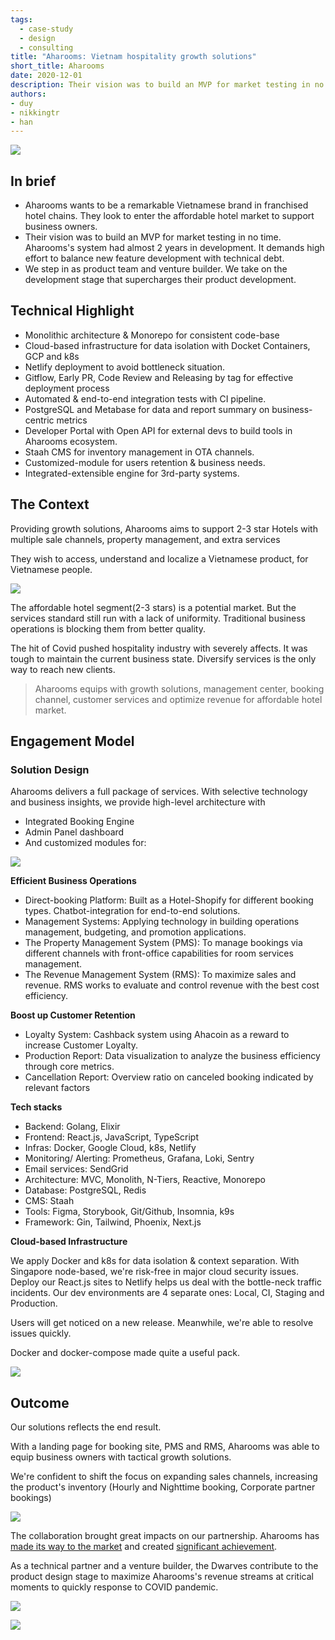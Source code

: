 ```yaml
---
tags: 
  - case-study
  - design
  - consulting
title: "Aharooms: Vietnam hospitality growth solutions"
short_title: Aharooms
date: 2020-12-01
description: Their vision was to build an MVP for market testing in no time. Aharooms's system had almost 2 years in development. It demands high effort to balance new feature development with technical debt.We step in as product team and venture builder. We take on the development stage that supercharges their product development.
authors: 
- duy
- nikkingtr
- han
---
```


![](assets/the-development-journey-with-aharooms---vietnam-hospitality-growth-solutions_aharoom.webp)

## In brief
- Aharooms wants to be a remarkable Vietnamese brand in franchised hotel chains. They look to enter the affordable hotel market to support business owners. 
- Their vision was to build an MVP for market testing in no time. Aharooms's system had almost 2 years in development. It demands high effort to balance new feature development with technical debt.
- We step in as product team and venture builder. We take on the development stage that supercharges their product development.

## Technical Highlight
- Monolithic architecture & Monorepo for consistent code-base
- Cloud-based infrastructure for data isolation with Docket Containers, GCP and k8s
- Netlify deployment to avoid bottleneck situation.
- Gitflow, Early PR, Code Review and Releasing by tag for effective deployment process
- Automated & end-to-end integration tests with CI pipeline.
- PostgreSQL and Metabase for data and report summary on business-centric metrics
- Developer Portal with Open API for external devs to build tools in Aharooms ecosystem.
- Staah CMS for inventory management in OTA channels.
- Customized-module for users retention & business needs.
- Integrated-extensible engine for 3rd-party systems.

## The Context
Providing growth solutions, Aharooms aims to support 2-3 star Hotels with multiple sale channels, property management, and extra services

They wish to access, understand and localize a Vietnamese product, for Vietnamese people.

![](assets/the-development-journey-with-aharooms---vietnam-hospitality-growth-solutions_aha-room-web.webp)

The affordable hotel segment(2-3 stars) is a potential market. But the services standard still run with  a lack of uniformity. Traditional business operations is blocking them from better quality. 

The hit of Covid pushed hospitality industry with severely affects. It was tough to maintain the current business state. Diversify services is the only way to reach new clients. 

>
> Aharooms equips with growth solutions, management center, booking channel, customer services and optimize revenue for affordable hotel market. 

## Engagement Model
### Solution Design
Aharooms delivers a full package of services. With selective technology and business insights, we provide high-level architecture with 
- Integrated Booking Engine
- Admin Panel dashboard 
- And customized modules for:

![](assets/the-development-journey-with-aharooms---vietnam-hospitality-growth-solutions_aha-solu.webp)

**Efficient Business Operations**

- Direct-booking Platform: Built as a Hotel-Shopify for different booking types. Chatbot-integration for end-to-end solutions.
- Management Systems: Applying technology in building operations management, budgeting, and promotion applications.
- The Property Management System (PMS): To manage bookings via different channels with front-office capabilities for room services management. 
- The Revenue Management System (RMS): To maximize sales and revenue.  RMS works to evaluate and control revenue with the best cost efficiency.

**Boost up Customer Retention**

- Loyalty System: Cashback system using Ahacoin as a reward to increase Customer Loyalty.
- Production Report: Data visualization to analyze the business efficiency through core metrics.
- Cancellation Report: Overview ratio on canceled booking indicated by relevant factors

**Tech stacks**

- Backend: Golang, Elixir
- Frontend: React.js, JavaScript, TypeScript
- Infras: Docker, Google Cloud, k8s, Netlify
- Monitoring/ Alerting: Prometheus, Grafana, Loki, Sentry
- Email services: SendGrid
- Architecture: MVC, Monolith, N-Tiers, Reactive, Monorepo
- Database: PostgreSQL, Redis
- CMS: Staah
- Tools: Figma, Storybook, Git/Github, Insomnia, k9s
- Framework: Gin, Tailwind, Phoenix, Next.js

**Cloud-based Infrastructure**

We apply Docker and k8s for data isolation & context separation. With Singapore node-based, we're risk-free in major cloud security issues. Deploy our React.js sites to Netlify helps us deal with the bottle-neck traffic incidents.
Our dev environments are 4 separate ones: Local, CI, Staging and Production. 

Users will get noticed on a new release. Meanwhile, we're able to resolve issues quickly. 

Docker and docker-compose made quite a useful pack. 

![](assets/the-development-journey-with-aharooms---vietnam-hospitality-growth-solutions_aha-infras.webp)

## Outcome
Our solutions reflects the end result. 

With a landing page for booking site, PMS and RMS, Aharooms was able to equip business owners with tactical growth solutions. 

We're confident to shift the focus on expanding sales channels, increasing the product's inventory (Hourly and Nighttime booking, Corporate partner bookings)

![](assets/the-development-journey-with-aharooms---vietnam-hospitality-growth-solutions_aha-book.webp)

The collaboration brought great impacts on our partnership. Aharooms has [made its way to the market](https://doanhnghiep.quocgiakhoinghiep.vn/en/doanhnghiep/aharooms/) and created [significant achievement](https://baodautu.vn/doanh-nhan-ngo-duc-nguyen-ceo-aharooms-giac-mo-chuoi-khach-san-dai-ca-thap-ky-d115045.html).

As a technical partner and a venture builder, the Dwarves contribute to the product design stage to maximize Aharooms's revenue streams at critical moments to quickly response to COVID pandemic.

![](assets/the-development-journey-with-aharooms---vietnam-hospitality-growth-solutions_aha-ws.webp)

![](assets/the-development-journey-with-aharooms---vietnam-hospitality-growth-solutions_aha-pms.webp)
